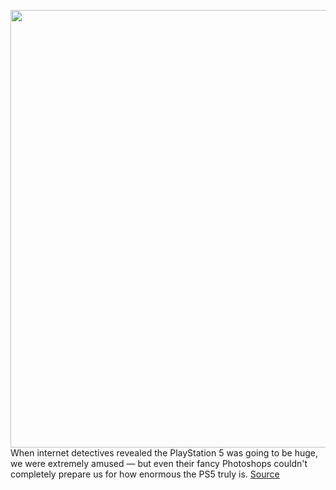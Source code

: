 <img src='https://cdn.vox-cdn.com/thumbor/tXs7CvvxMfMOWXjWcpj41FWr2TU=/0x0:2450x1628/1200x800/filters:focal(1029x618:1421x1010)/cdn.vox-cdn.com/uploads/chorus_image/image/67419440/ps5.0.png' width='700px' /><br/>
When internet detectives revealed the PlayStation 5 was going to be huge, we were extremely amused — but even their fancy Photoshops couldn't completely prepare us for how enormous the PS5 truly is.
<a href='https://www.theverge.com/2020/9/16/21438782/sony-ps5-size-specs-dimensions-console-huge-large-big'> Source <a/>